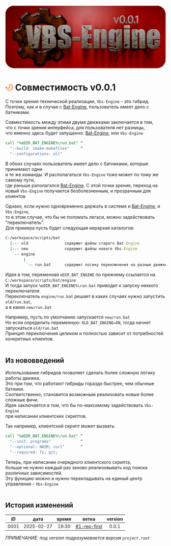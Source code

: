 ﻿[![logo](../logo.png)](../docs.md "documentation") 

[H]: ../docs.md        "родитель"
[P]: ../icons/progress.png  "в процессе..."
[S]: ../icons/success.png   "ошибок не обнаружено"
[E]: ../icons/empty.png     "нет данных"

[Bat-Engine]: https://github.com/Kartonagnick/bat_engine-windows
    
[![P]][H] Совместимость v0.0.1
==============================
С точки зрения технической реализации, `Vbs-Engine` - это гибрид.  
Поэтому, как и в случае с [Bat-Engine], пользователь имеет дело с батниками.  

Совместимость между этими двумя движками заключается в том,  
что с точки зрения интерфейса, для пользователя нет разницы,  
что именно здесь будет запущенно: [Bat-Engine], или `Vbs-Engine` 

```bat
call "%eDIR_BAT_ENGINE%\run.bat" ^
  "--build: cmake-makefiles"     ^
  "--configurations: all"

```

В обоих случаях пользователь имеет дело с батниками, которые принимают одни  
и те же команды. И располагаться `Vbs-Engine` тоже может по тому же самому пути,  
где раньше раполагался [Bat-Engine]. С этой точки зрения, переход на  
новый `Vbs-Engine` получается безболезненным, и прозрачным для клиентов  

Однако, если нужно одновременно держать в системе и [Bat-Engine], и `Vbs-Engine`,  
то в этом случае, что бы не поломать легаси, можно задействовать "переключатель".  
Для примера пусть будет следующая иерархия каталогов:  

```bat
C:/workspace/scripts/bat
  |--- old                содержит файлы старого Bat-Engine
  |--- new                содержит файлы нового Vbs-Engine
   `-- engine             
        |
         `-- run.bat      содержит логику переключения на разные движки
```

Идея в том, переменная `eDIR_BAT_ENGINE` по прежнему ссылается на  `C:/workspace/scripts/bat/engine`  
И тогда запуск `%eDIR_BAT_ENGINE%\run.bat` приводит к запуску неккого переключателя.  
Переключатель `engine/run.bat` решает в каких случаях нужно запустить `old/run.bat`,  
а в каких `new/run.bat`  

Например, пусть по умолчанию запускается `new/run.bat`  
Но если определить переменную: `OLD_BAT_ENGINE=ON`, тогда начнет запускаться `old/run.bat`  
Принцип переключения целиком и полностью зависит от потребностей конкретных клиентов.  
<br/>


Из нововведений
---------------
Использование гибридов позволяет сделать более сложную логику работы движка.  
Это при том, что работают гибриды гораздо быстрее, чем обычные батники.  
Соответственно, становится возможным реализовать новые более сложные фичи.  
Идея заключается в том, что бы по-максимому задействовать `Vbs-Engine`  
при написании клиентских скриптов.  

Так например, клиентский скрипт может вызвать:  
```bat
call "%eDIR_BAT_ENGINE%\run.bat" ^
  "--init: programs"             ^
  "--optional: NASM; curl"       ^
  "--required: 7z; git; 
```

Теперь, при написании очередного клиентского скрипта,  
больше не нужно каждый раз заново реализовывать код поиска различных зависимостей.  
Эту функцию можно и нужно перекладывать на единый центр управления - `Vbs-Engine`  
<br/>


История изменений 
-----------------

| *ID* |    дата    | время |     ветка      | version |  
|:----:|:----------:|:-----:|:--------------:|:-------:|  
| 0001 | 2025-02-27 | 19:30 | [#1-rep-first] |  0.0.1  |  

*ПРИМЕЧАНИЕ: под version подразумевается версия `project.root`*  

[#1-rep-first]: ../history.md#-v001-rep
